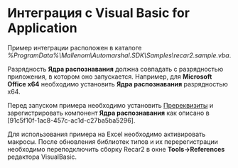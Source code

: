 # Интеграция с Visual Basic for Application

Пример интеграции расположен в каталоге _%ProgramData%\Mallenom\Automarshal.SDK\Samples\recar2.sample.vba_.


Разрядность **Ядра распознавания** должна совпадать с разрядностью приложения, в котором оно запускается. Например, для **Microsoft Office x64** необходимо установить **Ядра распознавания** разрядностью x64.


Перед запуском примера необходимо установить <a href="Prerequisites">Пререквизиты</a> и зарегистрировать компонент **Ядра распознавания** как описано в [91c5f10f-1ac8-457c-ac1d-c27ba5ba5296].


Для использования примера на Excel необходимо активировать макросы. После обновления библиотек типов и их перерегистрации необходимо переподключить сборку Recar2 в окне **Tools->References** редактора VisualBasic.


